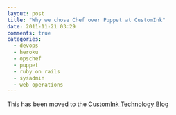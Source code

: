 ```yaml
---
layout: post
title: "Why we chose Chef over Puppet at CustomInk"
date: 2011-11-21 03:29
comments: true
categories:
  - devops
  - heroku
  - opschef
  - puppet
  - ruby on rails
  - sysadmin
  - web operations
---
```

This has been moved to the [CustomInk Technology Blog](http://technology.customink.com/blog/2011/11/21/why-we-chose-chef-over-puppet-at-customink/)